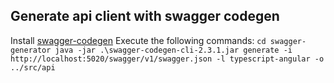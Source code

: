 ## Generate api client with swagger codegen
Install [swagger-codegen](https://github.com/swagger-api/swagger-codegen)
Execute the following commands:
`cd swagger-generator
java -jar .\swagger-codegen-cli-2.3.1.jar generate -i http://localhost:5020/swagger/v1/swagger.json -l typescript-angular -o ../src/api`
